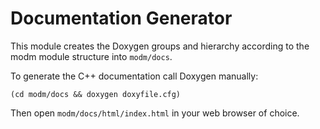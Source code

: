 # Documentation Generator

This module creates the Doxygen groups and hierarchy according to the modm
module structure into `modm/docs`.

To generate the C++ documentation call Doxygen manually:

```
(cd modm/docs && doxygen doxyfile.cfg)
```

Then open `modm/docs/html/index.html` in your web browser of choice.
